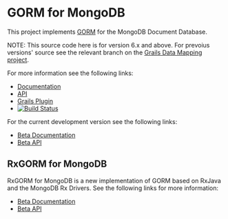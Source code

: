 # GORM for MongoDB

This project implements [GORM](http://gorm.grails.org/latest/) for the MongoDB Document Database.

NOTE: This source code here is for version 6.x and above. For prevoius versions' source see the relevant branch on the [Grails Data Mapping project](https://github.com/grails/grails-data-mapping/tree/5.x/grails-datastore-gorm-mongodb).

For more information see the following links:

* [Documentation](http://gorm.grails.org/latest/mongodb/manual)
* [API](http://gorm.grails.org/latest/mongodb/api)
* [Grails Plugin](https://grails.org/plugins.html#plugin/mongodb)
* [![Build Status](https://travis-ci.org/grails/gorm-mongodb.svg?branch=master)](https://travis-ci.org/grails/gorm-mongodb)

For the current development version see the following links:

* [Beta Documentation](http://gorm.grails.org/snapshot/mongodb/manual)
* [Beta API](http://gorm.grails.org/snapshot/mongodb/api)

## RxGORM for MongoDB

RxGORM for MongoDB is a new implementation of GORM based on RxJava and the MongoDB Rx Drivers. See the following links for more information:

* [Beta Documentation](http://gorm.grails.org/snapshot/rx/manual)
* [Beta API](http://gorm.grails.org/snapshot/rx/api)

